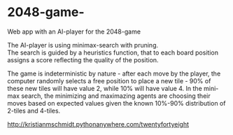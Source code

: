 # 2048-game-

Web app with an AI-player for the 2048-game

The AI-player is using minimax-search with pruning.  
The search is guided by a heuristics function, that to each
board position assigns a score reflecting the quality of the position.

The game is indeterministic by nature - after each move by the player, the computer randomly selects a free position to place a new tile - 90% of these new tiles will have value 2, while 10% will have value 4. In the
mini-max search, the minimizing and maximazing agents are choosing their moves based on expected values given
the known 10%-90% distribution of 2-tiles and 4-tiles.

http://kristianmschmidt.pythonanywhere.com/twentyfortyeight
